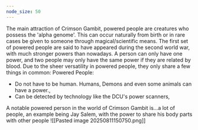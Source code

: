 ```yaml
---
node_size: 50
---
```

The main attraction of Crimson Gambit, powered people are creatures who possess the 'alpha genome'. This can occur naturally from birth or in rare cases be given to someone through magical/scientific means. The first set of powered people are said to have appeared during the second world war, with much stronger powers than nowadays. A person can only have one power, and two people may only have the same power if they are related by blood. Due to the sheer versatility in powered people, they only share a few things in common: Powered People:

- Do not have to be human. Humans, Demons and even some animals can have a power.,
- Can be detected by technology like the DCU's power scanners,

A notable powered person in the world of Crimson Gambit is...a lot of people, an example being Jay Salem, with the power to share his body parts with other people
![[Pasted image 20250811150750.png]]